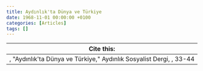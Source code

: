 ```yaml
---
title: Aydınlık'ta Dünya ve Türkiye
date: 1968-11-01 00:00:00 +0100
categories: [Articles]
tags: []
---
```




| Cite this:   |
|--------|
| , "Aydınlık'ta Dünya ve Türkiye," Aydınlık Sosyalist Dergi, , 33-44 


